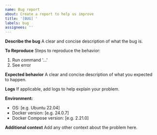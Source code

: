 ```yaml
---
name: Bug report
about: Create a report to help us improve
title: '[BUG] '
labels: bug
assignees: ''
---
```


**Describe the bug**
A clear and concise description of what the bug is.

**To Reproduce**
Steps to reproduce the behavior:
1. Run command '...'
2. See error

**Expected behavior**
A clear and concise description of what you expected to happen.

**Logs**
If applicable, add logs to help explain your problem.

**Environment:**
- OS: [e.g. Ubuntu 22.04]
- Docker version: [e.g. 24.0.7]
- Docker Compose version: [e.g. 2.21.0]

**Additional context**
Add any other context about the problem here.